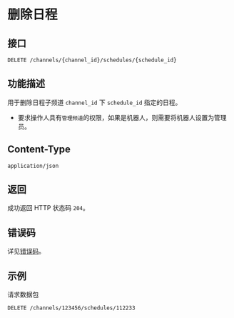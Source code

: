 # 删除日程

## 接口

```http
DELETE /channels/{channel_id}/schedules/{schedule_id}
```

## 功能描述

用于删除日程子频道 `channel_id` 下 `schedule_id` 指定的日程。

- 要求操作人具有`管理频道`的权限，如果是机器人，则需要将机器人设置为管理员。

## Content-Type

```http
application/json
```

## 返回

成功返回 HTTP 状态码 `204`。

## 错误码

详见[错误码](../../../../openapi/error/error.md)。

## 示例

请求数据包

```shell
DELETE /channels/123456/schedules/112233
```
